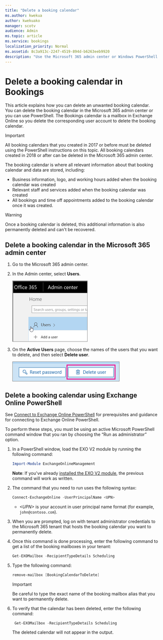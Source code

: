 ```yaml
---
title: "Delete a booking calendar"
ms.author: kwekua
author: kwekuako
manager: scotv
audience: Admin
ms.topic: article
ms.service: bookings
localization_priority: Normal
ms.assetid: 8c3a913c-2247-4519-894d-b6263eeb9920
description: "Use the Microsoft 365 admin center or Windows PowerShell to delete Bookings calendars."
---
```


# Delete a booking calendar in Bookings

This article explains how you can delete an unwanted booking calendar. You can delete the booking calendar in the Microsoft 365 admin center or you can use PowerShell. The Bookings calendar is a mailbox in Exchange Online so you delete the corresponding user account to delete the booking calendar.

> [!IMPORTANT]
> All booking calendars that you created in 2017 or before must be deleted using the PowerShell instructions on this topic. All booking calendars created in 2018 or after can be deleted in the Microsoft 365 admin center.

The booking calendar is where all relevant information about that booking calendar and data are stored, including:

- Business information, logo, and working hours added when the booking calendar was created
- Relevant staff and services added when the booking calendar was created
- All bookings and time off appointments added to the booking calendar once it was created.

> [!WARNING]
> Once a booking calendar is deleted, this additional information is also permanently deleted and can't be recovered.

## Delete a booking calendar in the Microsoft 365 admin center

1. Go to the Microsoft 365 admin center.

1. In the Admin center, select **Users**.

   ![Image of Users UI in Microsoft 365 admin center](../media/bookings-admin-center-users.png)

1. On the **Active Users** page, choose the names of the users that you want to delete, and then select **Delete user**.

   ![Image of Delete User UI in Microsoft 365 admin center](../media/bookings-delete-user.png)

## Delete a booking calendar using Exchange Online PowerShell

See [Connect to Exchange Online PowerShell](https://docs.microsoft.com/powershell/exchange/exchange-online-powershell-v2?view=exchange-ps) for prerequisites and guidance for connecting to Exchange Online PowerShell.

To perform these steps, you must be using an active Microsoft PowerShell command window that you ran by choosing the “Run as administrator” option.

1. In a PowerShell window, load the EXO V2 module by running the following command:

   ```powershell
   Import-Module ExchangeOnlineManagement
   ```

   **Note**: If you've already [installed the EXO V2 module](exchange-online-powershell-v2.md#install-and-maintain-the-exo-v2-module), the previous command will work as written.
2. The command that you need to run uses the following syntax:

   ```powershell
   Connect-ExchangeOnline -UserPrincipalName <UPN> 
   ```

   - _\<UPN\>_ is your account in user principal name format (for example, `john@contoso.com`).

3. When you are prompted, log on with tenant administrator credentials to the Microsoft 365 tenant that hosts the booking calendar you want to permanently delete.

4. Once this command is done processing, enter the following command to get a list of the booking mailboxes in your tenant:

   ```PowerShell
   Get-EXOMailbox -RecipientTypeDetails Scheduling
   ```

5. Type the following command:

   ```PowerShell
   remove-mailbox [BookingCalendarToDelete]
   ```

   > [!IMPORTANT]
   > Be careful to type the exact name of the booking mailbox alias that you want to permanently delete.

6. To verify that the calendar has been deleted, enter the following command:

   ```PowerShell
    Get-EXOMailbox -RecipientTypeDetails Scheduling
   ```

   The deleted calendar will not appear in the output.
